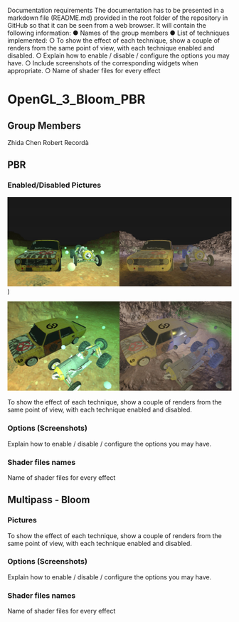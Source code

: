 Documentation requirements
The documentation has to be presented in a markdown file (README.md)
provided in the root folder of the repository in GitHub so that it can be seen from
a web browser. It will contain the following information:
● Names of the group members
● List of techniques implemented:
○ To show the effect of each technique, show a couple of renders from the
same point of view, with each technique enabled and disabled.
○ Explain how to enable / disable / configure the options you may have.
○ Include screenshots of the corresponding widgets when appropriate.
○ Name of shader files for every effect

# OpenGL_3_Bloom_PBR

## Group Members

Zhida Chen
Robert Recordà

## PBR
### Enabled/Disabled Pictures

![PBR 1](https://github.com/Memory-Leakers/OpenGL_3_Bloom_PBR/blob/main/WorkingDir/Fotos/0-1.jpg))

![PBR 2](https://github.com/Memory-Leakers/OpenGL_3_Bloom_PBR/blob/main/WorkingDir/Fotos/1-1.jpg)

To show the effect of each technique, show a couple of renders from the
same point of view, with each technique enabled and disabled.

### Options (Screenshots)
Explain how to enable / disable / configure the options you may have.

### Shader files names
Name of shader files for every effect


## Multipass - Bloom
### Pictures
To show the effect of each technique, show a couple of renders from the
same point of view, with each technique enabled and disabled.

### Options (Screenshots)
Explain how to enable / disable / configure the options you may have.

### Shader files names
Name of shader files for every effect
